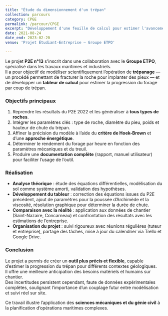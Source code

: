 ```yaml
---
title: "Étude du dimensionnement d'un trépan"
collection: parcours
category: CPGE
permalink: /parcour/CPGE
excerpt: "Développement d'une feuille de calcul pour estimer l'avancement du forage par coup de trépan, en généralisant le modèle à tous types de roches."
date: 2021-08-24
date_end: 2023-02-20
venue: 'Projet Étudiant-Entreprise – Groupe ETPO'

---
```


Le projet **P2E n°13** s'inscrit dans une collaboration avec le **Groupe ETPO**, spécialisé dans les travaux maritimes et industriels.  
Il a pour objectif de modéliser scientifiquement l’opération de **trépanage** — un procédé permettant de fracturer la roche pour implanter des pieux — et de développer un **tableur de calcul** pour estimer la progression du forage par coup de trépan.

### Objectifs principaux
1. Reprendre les résultats du P2E 2022 et les généraliser à **tous types de roches**.  
2. Intégrer les paramètres clés : type de roche, diamètre du pieu, poids et hauteur de chute du trépan.  
3. Affiner la précision du modèle à l’aide du **critère de Hoek-Brown** et d’une **approche énergétique**.  
4. Déterminer le rendement du forage par heure en fonction des paramètres mécaniques et du treuil.  
5. Produire une **documentation complète** (rapport, manuel utilisateur) pour faciliter l’usage de l’outil.

### Réalisation
- **Analyse théorique** : étude des équations différentielles, modélisation du sol comme système amorti, validation des hypothèses.  
- **Développement du tableur** : correction des équations issues du P2E précédent, ajout de paramètres pour la poussée d’Archimède et la viscosité, résolution graphique pour déterminer la durée de chute.  
- **Comparaison avec la réalité** : application aux données de chantier (Saint-Nazaire, Concarneau) et confrontation des résultats avec les estimations de l’entreprise.  
- **Organisation du projet** : suivi rigoureux avec réunions régulières (tuteur et entreprise), partage des tâches, mise à jour du calendrier via Trello et Google Drive.

### Conclusion
Le projet a permis de créer un **outil plus précis et flexible**, capable d’estimer la progression du trépan pour différents contextes géologiques.  
Il offre une meilleure anticipation des besoins matériels et humains sur chantier.  
Des incertitudes persistent cependant, faute de données expérimentales complètes, soulignant l’importance d’un couplage futur entre modélisation et suivi réel sur site.

Ce travail illustre l’application des **sciences mécaniques et du génie civil** à la planification d’opérations maritimes complexes.